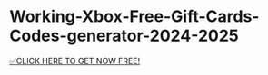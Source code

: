 # Working-Xbox-Free-Gift-Cards-Codes-generator-2024-2025

[✅CLICK HERE TO GET NOW FREE!](https://freeforyou.xyz/xboxcode/)
